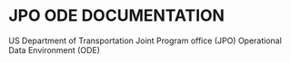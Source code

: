 # JPO ODE DOCUMENTATION

US Department of Transportation Joint Program office (JPO) Operational Data Environment (ODE)
